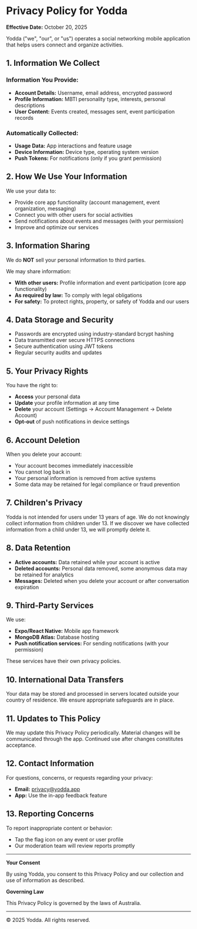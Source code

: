 # Privacy Policy for Yodda

**Effective Date:** October 20, 2025

Yodda ("we", "our", or "us") operates a social networking mobile application that helps users connect and organize activities.

## 1. Information We Collect

### Information You Provide:
- **Account Details:** Username, email address, encrypted password
- **Profile Information:** MBTI personality type, interests, personal descriptions
- **User Content:** Events created, messages sent, event participation records

### Automatically Collected:
- **Usage Data:** App interactions and feature usage
- **Device Information:** Device type, operating system version
- **Push Tokens:** For notifications (only if you grant permission)

## 2. How We Use Your Information

We use your data to:
- Provide core app functionality (account management, event organization, messaging)
- Connect you with other users for social activities
- Send notifications about events and messages (with your permission)
- Improve and optimize our services

## 3. Information Sharing

We do **NOT** sell your personal information to third parties.

We may share information:
- **With other users:** Profile information and event participation (core app functionality)
- **As required by law:** To comply with legal obligations
- **For safety:** To protect rights, property, or safety of Yodda and our users

## 4. Data Storage and Security

- Passwords are encrypted using industry-standard bcrypt hashing
- Data transmitted over secure HTTPS connections
- Secure authentication using JWT tokens
- Regular security audits and updates

## 5. Your Privacy Rights

You have the right to:
- **Access** your personal data
- **Update** your profile information at any time
- **Delete** your account (Settings → Account Management → Delete Account)
- **Opt-out** of push notifications in device settings

## 6. Account Deletion

When you delete your account:
- Your account becomes immediately inaccessible
- You cannot log back in
- Your personal information is removed from active systems
- Some data may be retained for legal compliance or fraud prevention

## 7. Children's Privacy

Yodda is not intended for users under 13 years of age. We do not knowingly collect information from children under 13. If we discover we have collected information from a child under 13, we will promptly delete it.

## 8. Data Retention

- **Active accounts:** Data retained while your account is active
- **Deleted accounts:** Personal data removed, some anonymous data may be retained for analytics
- **Messages:** Deleted when you delete your account or after conversation expiration

## 9. Third-Party Services

We use:
- **Expo/React Native:** Mobile app framework
- **MongoDB Atlas:** Database hosting
- **Push notification services:** For sending notifications (with your permission)

These services have their own privacy policies.

## 10. International Data Transfers

Your data may be stored and processed in servers located outside your country of residence. We ensure appropriate safeguards are in place.

## 11. Updates to This Policy

We may update this Privacy Policy periodically. Material changes will be communicated through the app. Continued use after changes constitutes acceptance.

## 12. Contact Information

For questions, concerns, or requests regarding your privacy:
- **Email:** privacy@yodda.app
- **App:** Use the in-app feedback feature

## 13. Reporting Concerns

To report inappropriate content or behavior:
- Tap the flag icon on any event or user profile
- Our moderation team will review reports promptly

---

**Your Consent**

By using Yodda, you consent to this Privacy Policy and our collection and use of information as described.

**Governing Law**

This Privacy Policy is governed by the laws of Australia.

---

© 2025 Yodda. All rights reserved.
